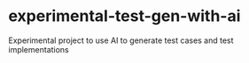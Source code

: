 # experimental-test-gen-with-ai
Experimental project to use AI to generate test cases and test implementations
